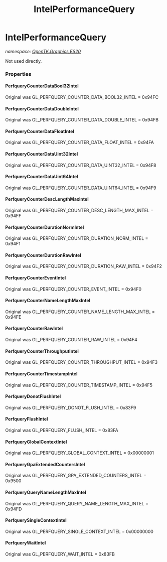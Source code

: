 ﻿---
title: IntelPerformanceQuery
---

# IntelPerformanceQuery
_namespace: [OpenTK.Graphics.ES20](N-OpenTK.Graphics.ES20.html)_

Not used directly.



### Properties

#### PerfqueryCounterDataBool32Intel
Original was GL_PERFQUERY_COUNTER_DATA_BOOL32_INTEL = 0x94FC
#### PerfqueryCounterDataDoubleIntel
Original was GL_PERFQUERY_COUNTER_DATA_DOUBLE_INTEL = 0x94FB
#### PerfqueryCounterDataFloatIntel
Original was GL_PERFQUERY_COUNTER_DATA_FLOAT_INTEL = 0x94FA
#### PerfqueryCounterDataUint32Intel
Original was GL_PERFQUERY_COUNTER_DATA_UINT32_INTEL = 0x94F8
#### PerfqueryCounterDataUint64Intel
Original was GL_PERFQUERY_COUNTER_DATA_UINT64_INTEL = 0x94F9
#### PerfqueryCounterDescLengthMaxIntel
Original was GL_PERFQUERY_COUNTER_DESC_LENGTH_MAX_INTEL = 0x94FF
#### PerfqueryCounterDurationNormIntel
Original was GL_PERFQUERY_COUNTER_DURATION_NORM_INTEL = 0x94F1
#### PerfqueryCounterDurationRawIntel
Original was GL_PERFQUERY_COUNTER_DURATION_RAW_INTEL = 0x94F2
#### PerfqueryCounterEventIntel
Original was GL_PERFQUERY_COUNTER_EVENT_INTEL = 0x94F0
#### PerfqueryCounterNameLengthMaxIntel
Original was GL_PERFQUERY_COUNTER_NAME_LENGTH_MAX_INTEL = 0x94FE
#### PerfqueryCounterRawIntel
Original was GL_PERFQUERY_COUNTER_RAW_INTEL = 0x94F4
#### PerfqueryCounterThroughputIntel
Original was GL_PERFQUERY_COUNTER_THROUGHPUT_INTEL = 0x94F3
#### PerfqueryCounterTimestampIntel
Original was GL_PERFQUERY_COUNTER_TIMESTAMP_INTEL = 0x94F5
#### PerfqueryDonotFlushIntel
Original was GL_PERFQUERY_DONOT_FLUSH_INTEL = 0x83F9
#### PerfqueryFlushIntel
Original was GL_PERFQUERY_FLUSH_INTEL = 0x83FA
#### PerfqueryGlobalContextIntel
Original was GL_PERFQUERY_GLOBAL_CONTEXT_INTEL = 0x00000001
#### PerfqueryGpaExtendedCountersIntel
Original was GL_PERFQUERY_GPA_EXTENDED_COUNTERS_INTEL = 0x9500
#### PerfqueryQueryNameLengthMaxIntel
Original was GL_PERFQUERY_QUERY_NAME_LENGTH_MAX_INTEL = 0x94FD
#### PerfquerySingleContextIntel
Original was GL_PERFQUERY_SINGLE_CONTEXT_INTEL = 0x00000000
#### PerfqueryWaitIntel
Original was GL_PERFQUERY_WAIT_INTEL = 0x83FB


